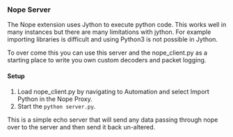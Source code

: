 ### Nope Server
The Nope extension uses Jython to execute python code. This works well in many instances but there are many limitations with jython. For example importing libraries is difficult and using Python3 is not possible in Jython. 

To over come this you can use this server and the nope_client.py as a starting place to write you own custom decoders and packet logging. 

#### Setup
1. Load nope_client.py by navigating to Automation and select Import Python in the Nope Proxy. 
2. Start the `python server.py`.

This is a simple echo server that will send any data passing through nope over to the server and then send it back un-altered. 
